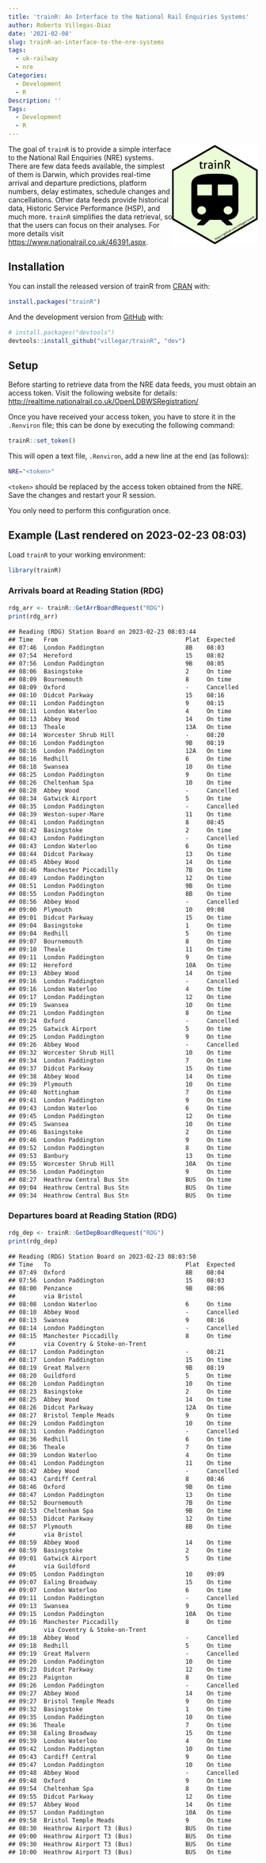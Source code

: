 ```yaml
---
title: 'trainR: An Interface to the National Rail Enquiries Systems'
author: Roberto Villegas-Diaz
date: '2021-02-08'
slug: trainR-an-interface-to-the-nre-systems
tags:
  - uk-railway
  - nre
Categories:
  - Development
  - R
Description: ''
Tags:
  - Development
  - R
---
```


<img src="https://raw.githubusercontent.com/villegar/trainR/main/inst/images/logo.png" alt="logo" align="right" height=200px/>

The goal of `trainR` is to provide a simple interface to the 
National Rail Enquiries (NRE) systems. There are few data feeds 
available, the simplest of them is Darwin, which provides real-time 
arrival and departure predictions, platform numbers, delay estimates, 
schedule changes and cancellations. Other data feeds provide historical 
data, Historic Service Performance (HSP), and much more. `trainR` 
simplifies the data retrieval, so that the users can focus on their 
analyses. For more details visit 
https://www.nationalrail.co.uk/46391.aspx.

## Installation

You can install the released version of trainR from [CRAN](https://CRAN.R-project.org) with:

``` r
install.packages("trainR")
```

And the development version from [GitHub](https://github.com/) with:

``` r
# install.packages("devtools")
devtools::install_github("villegar/trainR", "dev")
```

## Setup
Before starting to retrieve data from the NRE data feeds, you must obtain an access token. 
Visit the following website for details: http://realtime.nationalrail.co.uk/OpenLDBWSRegistration/

Once you have received your access token, you have to store it in the `.Renviron` file; this can be 
done by executing the following command:


```r
trainR::set_token()
```

This will open a text file, `.Renviron`, add a new line at the end (as follows):

```bash
NRE="<token>"
```

`<token>` should be replaced by the access token obtained from the NRE. Save the changes and restart 
your R session.

You only need to perform this configuration once.

## Example (Last rendered on 2023-02-23 08:03)

Load `trainR` to your working environment:

```r
library(trainR)
```

### Arrivals board at Reading Station (RDG)


```r
rdg_arr <- trainR::GetArrBoardRequest("RDG")
print(rdg_arr)
```

```
## Reading (RDG) Station Board on 2023-02-23 08:03:44
## Time   From                                    Plat  Expected
## 07:46  London Paddington                       8B    08:03
## 07:54  Hereford                                15    08:02
## 07:56  London Paddington                       9B    08:05
## 08:06  Basingstoke                             2     On time
## 08:09  Bournemouth                             8     On time
## 08:09  Oxford                                  -     Cancelled
## 08:10  Didcot Parkway                          15    08:16
## 08:11  London Paddington                       9     08:15
## 08:11  London Waterloo                         4     On time
## 08:13  Abbey Wood                              14    On time
## 08:13  Theale                                  13A   On time
## 08:14  Worcester Shrub Hill                    -     08:20
## 08:16  London Paddington                       9B    08:19
## 08:16  London Paddington                       12A   On time
## 08:16  Redhill                                 6     On time
## 08:18  Swansea                                 10    On time
## 08:25  London Paddington                       9     On time
## 08:26  Cheltenham Spa                          10    On time
## 08:28  Abbey Wood                              -     Cancelled
## 08:34  Gatwick Airport                         5     On time
## 08:35  London Paddington                       -     Cancelled
## 08:39  Weston-super-Mare                       11    On time
## 08:41  London Paddington                       8     08:45
## 08:42  Basingstoke                             2     On time
## 08:43  London Paddington                       -     Cancelled
## 08:43  London Waterloo                         6     On time
## 08:44  Didcot Parkway                          13    On time
## 08:45  Abbey Wood                              14    On time
## 08:46  Manchester Piccadilly                   7B    On time
## 08:49  London Paddington                       12    On time
## 08:51  London Paddington                       9B    On time
## 08:55  London Paddington                       8B    On time
## 08:56  Abbey Wood                              -     Cancelled
## 09:00  Plymouth                                10    09:08
## 09:01  Didcot Parkway                          15    On time
## 09:04  Basingstoke                             1     On time
## 09:04  Redhill                                 5     On time
## 09:07  Bournemouth                             8     On time
## 09:10  Theale                                  11    On time
## 09:11  London Paddington                       9     On time
## 09:12  Hereford                                10A   On time
## 09:13  Abbey Wood                              14    On time
## 09:16  London Paddington                       -     Cancelled
## 09:16  London Waterloo                         4     On time
## 09:17  London Paddington                       12    On time
## 09:19  Swansea                                 10    On time
## 09:21  London Paddington                       8     On time
## 09:24  Oxford                                  -     Cancelled
## 09:25  Gatwick Airport                         5     On time
## 09:25  London Paddington                       9     On time
## 09:26  Abbey Wood                              -     Cancelled
## 09:32  Worcester Shrub Hill                    10    On time
## 09:34  London Paddington                       7     On time
## 09:37  Didcot Parkway                          15    On time
## 09:38  Abbey Wood                              14    On time
## 09:39  Plymouth                                10    On time
## 09:40  Nottingham                              7     On time
## 09:41  London Paddington                       9     On time
## 09:43  London Waterloo                         6     On time
## 09:45  London Paddington                       12    On time
## 09:45  Swansea                                 10    On time
## 09:46  Basingstoke                             2     On time
## 09:46  London Paddington                       9     On time
## 09:52  London Paddington                       8     On time
## 09:53  Banbury                                 13    On time
## 09:55  Worcester Shrub Hill                    10A   On time
## 09:56  London Paddington                       9     On time
## 08:27  Heathrow Central Bus Stn                BUS   On time
## 09:04  Heathrow Central Bus Stn                BUS   On time
## 09:34  Heathrow Central Bus Stn                BUS   On time
```

### Departures board at Reading Station (RDG)


```r
rdg_dep <- trainR::GetDepBoardRequest("RDG")
print(rdg_dep)
```

```
## Reading (RDG) Station Board on 2023-02-23 08:03:50
## Time   To                                      Plat  Expected
## 07:49  Oxford                                  8B    08:04
## 07:56  London Paddington                       15    08:03
## 08:00  Penzance                                9B    08:06
##        via Bristol                             
## 08:08  London Waterloo                         6     On time
## 08:10  Abbey Wood                              -     Cancelled
## 08:13  Swansea                                 9     08:16
## 08:14  London Paddington                       -     Cancelled
## 08:15  Manchester Piccadilly                   8     On time
##        via Coventry & Stoke-on-Trent           
## 08:17  London Paddington                       -     08:21
## 08:17  London Paddington                       15    On time
## 08:19  Great Malvern                           9B    08:19
## 08:20  Guildford                               5     On time
## 08:20  London Paddington                       10    On time
## 08:23  Basingstoke                             2     On time
## 08:25  Abbey Wood                              14    On time
## 08:26  Didcot Parkway                          12A   On time
## 08:27  Bristol Temple Meads                    9     On time
## 08:29  London Paddington                       10    On time
## 08:31  London Paddington                       -     Cancelled
## 08:36  Redhill                                 6     On time
## 08:36  Theale                                  7     On time
## 08:39  London Waterloo                         4     On time
## 08:41  London Paddington                       11    On time
## 08:42  Abbey Wood                              -     Cancelled
## 08:43  Cardiff Central                         8     08:46
## 08:46  Oxford                                  9B    On time
## 08:47  London Paddington                       13    On time
## 08:52  Bournemouth                             7B    On time
## 08:53  Cheltenham Spa                          9B    On time
## 08:53  Didcot Parkway                          12    On time
## 08:57  Plymouth                                8B    On time
##        via Bristol                             
## 08:59  Abbey Wood                              14    On time
## 08:59  Basingstoke                             2     On time
## 09:01  Gatwick Airport                         5     On time
##        via Guildford                           
## 09:05  London Paddington                       10    09:09
## 09:07  Ealing Broadway                         15    On time
## 09:07  London Waterloo                         6     On time
## 09:11  London Paddington                       -     Cancelled
## 09:13  Swansea                                 9     On time
## 09:15  London Paddington                       10A   On time
## 09:16  Manchester Piccadilly                   8     On time
##        via Coventry & Stoke-on-Trent           
## 09:18  Abbey Wood                              -     Cancelled
## 09:18  Redhill                                 5     On time
## 09:19  Great Malvern                           -     Cancelled
## 09:20  London Paddington                       10    On time
## 09:23  Didcot Parkway                          12    On time
## 09:23  Paignton                                8     On time
## 09:26  London Paddington                       -     Cancelled
## 09:27  Abbey Wood                              14    On time
## 09:27  Bristol Temple Meads                    9     On time
## 09:32  Basingstoke                             1     On time
## 09:35  London Paddington                       10    On time
## 09:36  Theale                                  7     On time
## 09:38  Ealing Broadway                         15    On time
## 09:39  London Waterloo                         4     On time
## 09:42  London Paddington                       10    On time
## 09:43  Cardiff Central                         9     On time
## 09:47  London Paddington                       10    On time
## 09:48  Abbey Wood                              -     Cancelled
## 09:48  Oxford                                  9     On time
## 09:54  Cheltenham Spa                          8     On time
## 09:55  Didcot Parkway                          12    On time
## 09:57  Abbey Wood                              14    On time
## 09:57  London Paddington                       10A   On time
## 09:58  Bristol Temple Meads                    9     On time
## 08:30  Heathrow Airport T3 (Bus)               BUS   On time
## 09:00  Heathrow Airport T3 (Bus)               BUS   On time
## 09:30  Heathrow Airport T3 (Bus)               BUS   On time
## 10:00  Heathrow Airport T3 (Bus)               BUS   On time
```
